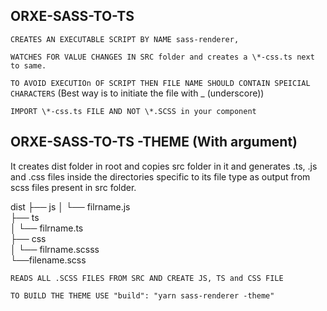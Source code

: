 ## ORXE-SASS-TO-TS

`CREATES AN EXECUTABLE SCRIPT BY NAME sass-renderer,`

`WATCHES FOR VALUE CHANGES IN SRC folder and creates a \*-css.ts next to same.`

`TO AVOID EXECUTIOn OF SCRIPT THEN FILE NAME SHOULD CONTAIN SPEICIAL CHARACTERS`
(Best way is to initiate the file with \_ (underscore))

`IMPORT \*-css.ts FILE AND NOT \*.SCSS in your component`

## ORXE-SASS-TO-TS -THEME (With argument)

It creates dist folder in root and copies src folder in it and generates .ts, .js and .css files inside the directories specific to its file type as output from scss files present in src folder.

dist
├── js
│ └── filrname.js  
├── ts  
│ └── filrname.ts  
├── css  
│ └── filrname.scsss  
└──filename.scss

`READS ALL .SCSS FILES FROM SRC AND CREATE JS, TS and CSS FILE`

`TO BUILD THE THEME USE "build": "yarn sass-renderer -theme"`
